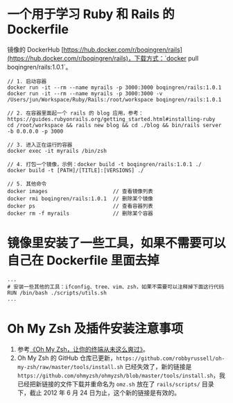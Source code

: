 # 一个用于学习 Ruby 和 Rails 的 Dockerfile
镜像的 DockerHub [https://hub.docker.com/r/boqingren/rails](https://hub.docker.com/r/boqingren/rails)，下载方式：`docker pull boqingren/rails:1.0.1`。


    // 1. 启动容器
    docker run -it --rm --name myrails -p 3000:3000 boqingren/rails:1.0.1
    docker run -it --rm --name myrails -p 3000:3000 -v /Users/jun/Workspace/Ruby/Rails:/root/workspace boqingren/rails:1.0.1

    // 2. 在容器里面起一个 rails 的 blog 应用，参考：https://guides.rubyonrails.org/getting_started.html#installing-ruby
    cd /root/workspace && rails new blog && cd ./blog && bin/rails server -b 0.0.0.0 -p 3000

    // 3. 进入正在运行的容器
    docker exec -it myrails /bin/zsh

    // 4. 打包一个镜像，示例：docker build -t boqingren/rails:1.0.1 ./
    docker build -t [PATH]/[TITLE]:[VERSIONS] ./

    // 5. 其他命令
    docker images                     // 查看镜像列表
    docker rmi boqingren/rails:1.0.1  // 删除某个镜像
    docker ps                         // 查看容器列表
    docker rm -f myrails              // 删除某个容器

# 镜像里安装了一些工具，如果不需要可以自己在 Dockerfile 里面去掉
    ...
    # 安装一些其他的工具：ifconfig、tree、vim、zsh，如果不需要可以注释掉下面这行代码
    RUN /bin/bash ./scripts/utils.sh
    ...

# Oh My Zsh 及插件安装注意事项
1. 参考[《Oh My Zsh，让你的终端从未这么爽过》](https://cloud.tencent.com/developer/article/1152727)。
2. Oh My Zsh 的 GitHub 仓库已更新，`https://github.com/robbyrussell/oh-my-zsh/raw/master/tools/install.sh` 已经失效了，新的链接是 `https://github.com/ohmyzsh/ohmyzsh/blob/master/tools/install.sh`，我已经把新链接的文件下载并重命名为 `omz.sh` 放在了 `rails/scripts/` 目录下，截止 2012 年 6 月 24 日为止，这个新的链接是有效的。
